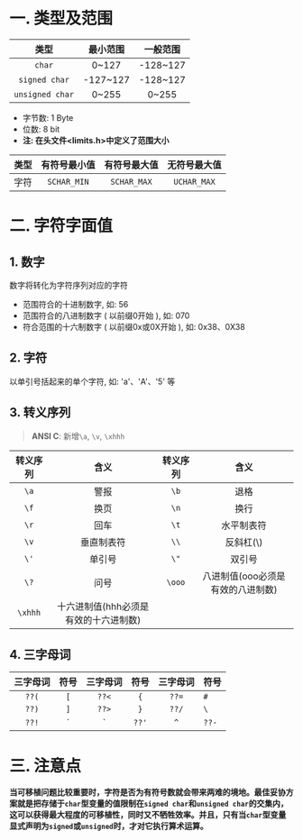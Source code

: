 # 一. 类型及范围

| 类型 | 最小范围 | 一般范围 |
| :-: | :-: | :-: |
| `char` | 0~127 | \-128~127 |
| `signed char` | \-127~127 | \-128~127 |
| `unsigned char` | 0~255 | 0~255 |

* 字节数: 1 Byte
* 位数: 8 bit
* **注: 在头文件<limits.h>中定义了范围大小**

| 类型 | 有符号最小值 | 有符号最大值 | 无符号最大值 |
| :-: | :-: | :-: | :-: |
| 字符 | `SCHAR_MIN` | `SCHAR_MAX` | `UCHAR_MAX` |

# 二. 字符字面值

## 1. 数字

数字将转化为字符序列对应的字符

* 范围符合的十进制数字, 如: 56
* 范围符合的八进制数字 ( 以前缀0开始 ), 如: 070
* 符合范围的十六制数字 ( 以前缀0x或0X开始 ), 如: 0x38、0X38

## 2. 字符

以单引号括起来的单个字符, 如: 'a'、'A'、'5' 等

## 3. 转义序列
> **ANSI C**: 新增`\a`, `\v`, `\xhhh`

| 转义序列 | 含义 | 转义序列 | 含义 |
| :-: | :-: | :-: | :-: |
| `\a` | 警报 | `\b` | 退格 |
| `\f` | 换页 | `\n` | 换行 |
| `\r` | 回车 | `\t` | 水平制表符 |
| `\v` | 垂直制表符 | `\\` | 反斜杠(\\) |
| `\'` | 单引号 | `\"` | 双引号 |
| `\?` | 问号 | `\ooo` | 八进制值(ooo必须是有效的八进制数) |
| `\xhhh` | 十六进制值(hhh必须是有效的十六进制数) |  |  |

## 4. 三字母词

| 三字母词 | 符号 | 三字母词 | 符号 | 三字母词 | 符号 |
| :-: | :-: | :-: | :-: | :-: | --- |
| `??(` | `[` | `??<` | `{` | `??=` | `#` |
| `??)` | `]` | `??>` | `}` | `??/` | `\` |
| `??!` | `|` | `??'` | `^` | `??-` | `~` |

# 三. 注意点
**当可移植问题比较重要时，字符是否为有符号数就会带来两难的境地。最佳妥协方案就是把存储于`char`型变量的值限制在`signed char`和`unsigned char`的交集内，这可以获得最大程度的可移植性，同时又不牺牲效率。并且，只有当`char`型变量显式声明为`signed`或`unsigned`时，才对它执行算术运算。**